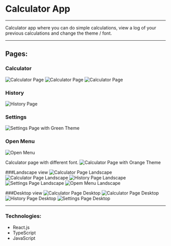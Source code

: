 # Calculator App
---

Calculator app where you can do simple calculations, view a log of your previous calculations and change the theme / font.

---
## Pages:
### Calculator
![Calculator Page](public/imgs/readme/calculator_01.jpg)
![Calculator Page](public/imgs/readme/calculator_02.jpg)
![Calculator Page](public/imgs/readme/calculator_03.jpg)
### History
![History Page](public/imgs/readme/calculator_04.jpg)
### Settings
![Settings Page with Green Theme](public/imgs/readme/calculator_05.jpg)
### Open Menu
![Open Menu](public/imgs/readme/calculator_07.jpg)

Calculator page with different font.
![Calculator Page with Orange Theme](public/imgs/readme/calculator_06.jpg)


###Landscape view
![Calculator Page Landscape](public/imgs/readme/landscapeView/calculatorL_01.jpg)
![Calculator Page Landscape](public/imgs/readme/landscapeView/calculatorL_02.jpg)
![History Page Landscape](public/imgs/readme/landscapeView/calculatorL_03.jpg)
![Settings Page Landscape](public/imgs/readme/landscapeView/calculatorL_04.jpg)
![Opem Menu Landscape](public/imgs/readme/landscapeView/calculatorL_05.jpg)

###Desktop view
![Calculator Page Desktop](public/imgs/readme/desktop/calculatorD_01.jpg)
![Calculator Page Desktop](public/imgs/readme/desktop/calculatorD_02.jpg)
![History Page Desktop](public/imgs/readme/desktop/calculatorD_03.jpg)
![Settings Page Desktop](public/imgs/readme/desktop/calculatorD_04.jpg)

---
### Technologies:
- React.js
- TypeScript
- JavaScript